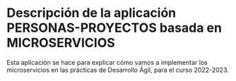# Descripción de la aplicación PERSONAS-PROYECTOS basada en MICROSERVICIOS

Esta aplicación se hace para explicar cómo vamos a implementar los microservicios en las prácticas de Desarrollo Ágil, para el curso 2022-2023.